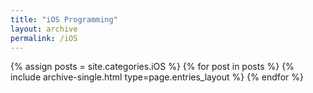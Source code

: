 ```yaml
---
title: "iOS Programming"
layout: archive
permalink: /iOS
---
```



{% assign posts = site.categories.iOS %}
{% for post in posts %} {% include archive-single.html type=page.entries_layout %} {% endfor %}